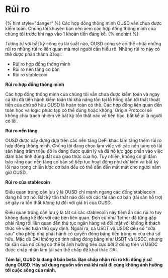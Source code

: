 # Rủi ro

{% hint style="danger" %}
Các hợp đồng thông minh OUSD vẫn chưa được kiểm toán. Chúng tôi khuyên bạn nên xem các hợp đồng thông minh của chúng tôi trước khi nạp vào 1 khoản tiền đáng kể.
{% endhint %}

Tương tự với bất kỳ công cụ lãi suất nào, OUSD cũng sẽ có thể chứa những rủi ro những rủi ro liên quan mà mọi người cần hiểu rõ. Những rủi ro này có thể được phân thành 3 loại:

* Rủi ro hợp đồng thông minh
* Rủi ro nền tảng cơ bản
* Rủi ro stablecoin

**Rủi ro hợp đồng thông minh**

Các hợp đồng thông minh của chúng tôi vẫn chưa được kiểm toán và ngay cả khi đã tiến hành kiểm toán thì khả năng tồn tại lỗ hổng dẫn tới thất thoát tiền của chủ sở hữu OUSD là hoàn toàn có thể. Các hợp đồng liên quan đến toán học và logic phức tạp có thể đúng hoặc không. Origin Protocol sẽ không chịu trách nhiệm về bất kỳ tổn thất nào về tiền bạc, bất kể ai là người có lỗi.

**Rủi ro nền tảng**

OUSD được xây dựng dựa trên các nền tảng DeFi khác làm tăng thêm rủi ro hợp đồng thông minh. Chúng tôi đang chọn làm việc với các nền tảng có tài sản hàng trăm triệu đô la đang được quản lý và đã nỗ lực góp phần vào việc đảm bảo tính đúng đắt của giao thức của họ. Tuy nhiên, không có gì đảm bảo rằng các nền tảng cơ bản sẽ tiếp tục hoạt động như dự kiến và bất kỳ lỗi nào trong chiến lược cơ bản đều có thể dẫn đến mất mát cho người nắm giữ OUSD.

**Rủi ro của stablecoin**

Điều quan trọng cần lưu ý là OUSD chỉ mạnh ngang các đồng stablecoin đang hỗ trợ nó. Bất kỳ tổn thất nào đối với các tài sản cơ bản (tài sản hỗ trợ) sẽ gây ra tổn thất tương tự đối với giá trị của OUSD.

Điều quan trọng cần lưu ý là tất cả các stablecoin này tiềm ẩn các rủi ro tuy không đang kể đối với các bên liên quan. Đơn cử như Tether đã từng gặp phải răng rối liên quan đến thủ tục ngân hàng và đối mặt với không ít thách thức về việc tuân thủ quy định. Ngoài ra, cả USDT và USDC đều có "cửa sau" cho phép nhà phát hành có quyền đóng băng tiền trong ví của chủ sở hữu. Mặc dù DAI không có tính năng đóng băng như USDT và USDC, nhưng tài sản của nó cũng có thể bị ảnh hưởng tiêu cực bởi 2 đồng trên vì USDC được chấp nhận làm tài sản thế chấp để khai thác DAI.

**Tóm lại, OUSD là đang ở bản beta. Bạn chấp nhận rủi ro khi đồng ý sử dụng OUSD. Hãy sử dụng nguồn vốn mà khi mất đi cũng không ảnh hưởng tới cuộc sống của mình.**







